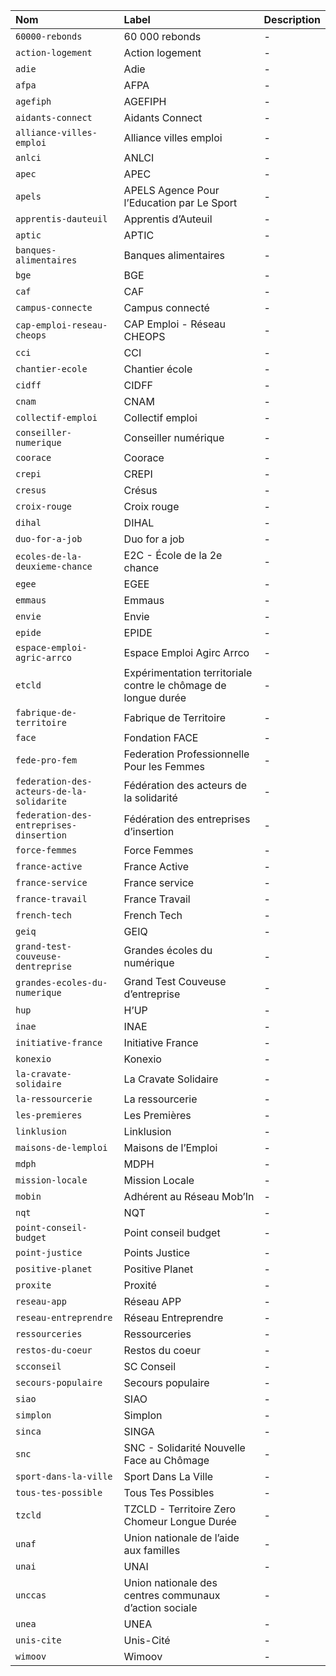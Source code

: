 | Nom | Label | Description |
| :- | :- | :- |
| `60000-rebonds` | 60 000 rebonds | - |
| `action-logement` | Action logement | - |
| `adie` | Adie | - |
| `afpa` | AFPA | - |
| `agefiph` | AGEFIPH | - |
| `aidants-connect` | Aidants Connect | - |
| `alliance-villes-emploi` | Alliance villes emploi | - |
| `anlci` | ANLCI | - |
| `apec` | APEC | - |
| `apels` | APELS Agence Pour l’Education par Le Sport | - |
| `apprentis-dauteuil` | Apprentis d’Auteuil | - |
| `aptic` | APTIC | - |
| `banques-alimentaires` | Banques alimentaires | - |
| `bge` | BGE | - |
| `caf` | CAF | - |
| `campus-connecte` | Campus connecté | - |
| `cap-emploi-reseau-cheops` | CAP Emploi - Réseau CHEOPS | - |
| `cci` | CCI | - |
| `chantier-ecole` | Chantier école | - |
| `cidff` | CIDFF | - |
| `cnam` | CNAM | - |
| `collectif-emploi` | Collectif emploi | - |
| `conseiller-numerique` | Conseiller numérique | - |
| `coorace` | Coorace | - |
| `crepi` | CREPI | - |
| `cresus` | Crésus | - |
| `croix-rouge` | Croix rouge | - |
| `dihal` | DIHAL | - |
| `duo-for-a-job` | Duo for a job | - |
| `ecoles-de-la-deuxieme-chance` | E2C - École de la 2e chance | - |
| `egee` | EGEE | - |
| `emmaus` | Emmaus | - |
| `envie` | Envie | - |
| `epide` | EPIDE | - |
| `espace-emploi-agric-arrco` | Espace Emploi Agirc Arrco | - |
| `etcld` | Expérimentation territoriale contre le chômage de longue durée | - |
| `fabrique-de-territoire` | Fabrique de Territoire | - |
| `face` | Fondation FACE | - |
| `fede-pro-fem` | Federation Professionnelle Pour les Femmes | - |
| `federation-des-acteurs-de-la-solidarite` | Fédération des acteurs de la solidarité | - |
| `federation-des-entreprises-dinsertion` | Fédération des entreprises d’insertion | - |
| `force-femmes` | Force Femmes | - |
| `france-active` | France Active | - |
| `france-service` | France service | - |
| `france-travail` | France Travail | - |
| `french-tech` | French Tech | - |
| `geiq` | GEIQ | - |
| `grand-test-couveuse-dentreprise` | Grandes écoles du numérique | - |
| `grandes-ecoles-du-numerique` | Grand Test Couveuse d’entreprise | - |
| `hup` | H’UP | - |
| `inae` | INAE | - |
| `initiative-france` | Initiative France | - |
| `konexio` | Konexio | - |
| `la-cravate-solidaire` | La Cravate Solidaire | - |
| `la-ressourcerie` | La ressourcerie | - |
| `les-premieres` | Les Premières | - |
| `linklusion` | Linklusion | - |
| `maisons-de-lemploi` | Maisons de l’Emploi | - |
| `mdph` | MDPH | - |
| `mission-locale` | Mission Locale | - |
| `mobin` | Adhérent au Réseau Mob’In | - |
| `nqt` | NQT | - |
| `point-conseil-budget` | Point conseil budget | - |
| `point-justice` | Points Justice | - |
| `positive-planet` | Positive Planet | - |
| `proxite` | Proxité | - |
| `reseau-app` | Réseau APP | - |
| `reseau-entreprendre` | Réseau Entreprendre | - |
| `ressourceries` | Ressourceries | - |
| `restos-du-coeur` | Restos du coeur | - |
| `scconseil` | SC Conseil | - |
| `secours-populaire` | Secours populaire | - |
| `siao` | SIAO | - |
| `simplon` | Simplon | - |
| `sinca` | SINGA | - |
| `snc` | SNC - Solidarité Nouvelle Face au Chômage | - |
| `sport-dans-la-ville` | Sport Dans La Ville | - |
| `tous-tes-possible` | Tous Tes Possibles | - |
| `tzcld` | TZCLD - Territoire Zero Chomeur Longue Durée | - |
| `unaf` | Union nationale de l’aide aux familles | - |
| `unai` | UNAI | - |
| `unccas` | Union nationale des centres communaux d’action sociale | - |
| `unea` | UNEA | - |
| `unis-cite` | Unis-Cité | - |
| `wimoov` | Wimoov | - |
